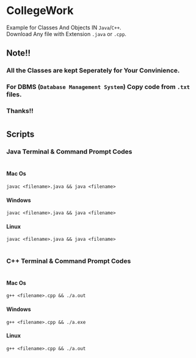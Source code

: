 # CollegeWork

Example for Classes And Objects IN `Java`/`C++`.\
Download Any file with Extension `.java` or `.cpp`.

## Note!!

### All the Classes are kept Seperately for Your Convinience.

### For DBMS (`Database Management System`) Copy code from `.txt` files.

### Thanks!!

#

## Scripts

### Java Terminal & Command Prompt Codes

#

#### Mac Os

`javac <filename>.java && java <filename>`

#### Windows

`javac <filename>.java && java <filename>`

#### Linux

`javac <filename>.java && java <filename>`

#

### C++ Terminal & Command Prompt Codes

#

#### Mac Os

`g++ <filename>.cpp && ./a.out`

#### Windows

`g++ <filename>.cpp && ./a.exe`

#### Linux

`g++ <filename>.cpp && ./a.out`
